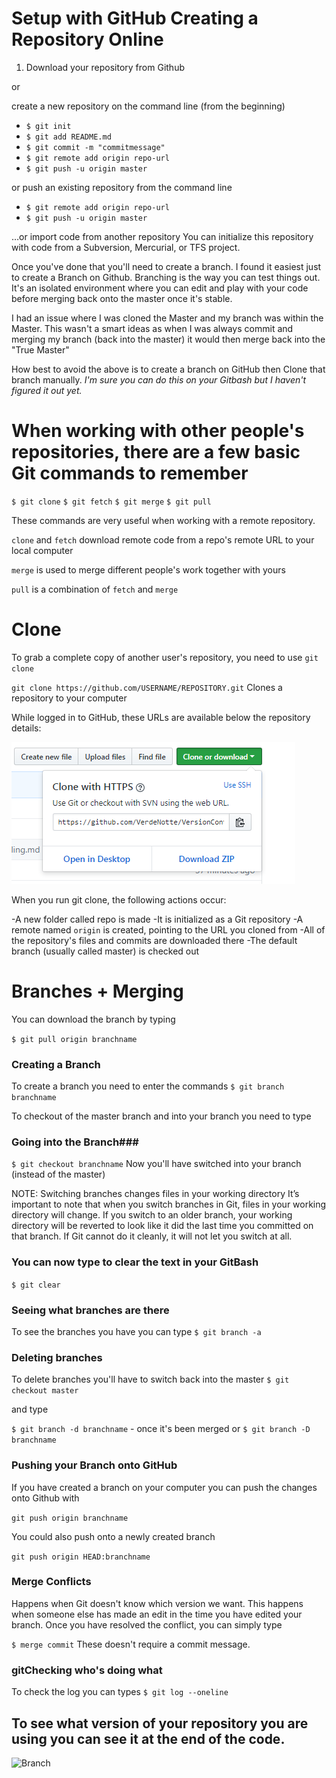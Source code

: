 # Setup with GitHub Creating a Repository Online

1) Download your repository from Github

or

create a new repository on the command line (from the beginning)

- `$ git init`
- `$ git add README.md`
- `$ git commit -m "commitmessage" `
- `$ git remote add origin repo-url`
- `$ git push -u origin master`

or push an existing repository from the command line

- `$ git remote add origin repo-url`
- `$ git push -u origin master`

…or import code from another repository
You can initialize this repository with code from a Subversion, Mercurial, or TFS project.


Once you've done that you'll need to create a branch. I found it easiest just to create a Branch on Github. Branching is the way you can test things out. It's an isolated environment where you can edit and play with your code before merging back onto the master once it's stable.

I had an issue where I was cloned the Master and my branch was within the Master. This wasn't a smart ideas as when I was always commit and merging my branch (back into the master) it would then merge back into the "True Master"

How best to avoid the above is to create a branch on GitHub then Clone that branch manually. *I'm sure you can do this on your Gitbash but I haven't figured it out yet.*


# When working with other people's repositories, there are a few basic Git commands to remember

`$ git clone`
`$ git fetch`
`$ git merge`
`$ git pull`

These commands are very useful when working with a remote repository.

 `clone` and `fetch` download remote code from a repo's remote URL to your local computer

 `merge` is used to merge different people's work together with yours

 `pull` is a combination of `fetch` and `merge`


# Clone
To grab a complete copy of another user's repository, you need to use `git clone`

`git clone https://github.com/USERNAME/REPOSITORY.git`
Clones a repository to your computer

While logged in to GitHub, these URLs are available below the repository details:

![Clone](https://github.com/VerdeNotte/VersionControl-Git-Github/blob/master/Clone.PNG "Clone URL")

When you run git clone, the following actions occur:

-A new folder called repo is made
-It is initialized as a Git repository
-A remote named `origin` is created, pointing to the URL you cloned from
-All of the repository's files and commits are downloaded there
-The default branch (usually called master) is checked out


# Branches + Merging #

You can download the branch by typing

`$ git pull origin branchname`

### Creating a Branch
To create a branch you need to enter the commands
`$ git branch branchname`

To checkout of the master branch and into your branch you need to type

### Going into the Branch###

`$ git checkout branchname`
Now you'll have switched into your branch (instead of the master)

NOTE: Switching branches changes files in your working directory
It’s important to note that when you switch branches in Git, files in your working directory will change. If you switch to an older branch, your working directory will be reverted to look like it did the last time you committed on that branch. If Git cannot do it cleanly, it will not let you switch at all.

### You can now type to clear the text in your GitBash

`$ git clear`

### Seeing what branches are there

To see the branches you have you can type
`$ git branch -a`

### Deleting branches

To delete branches you'll have to switch back into the master
`$ git checkout master`

and type

`$ git branch -d branchname` - once it's been merged or
`$ git branch -D branchname`

### Pushing your Branch onto GitHub

If you have created a branch on your computer you can push the changes onto Github with

`git push origin branchname`

You could also push onto a newly created branch

`git push origin HEAD:branchname`



### Merge Conflicts ###
Happens when Git doesn't know which version we want. This happens when someone else has made an edit in the time you have edited your branch. Once you have resolved the conflict, you can simply type

`$ merge commit` These doesn't require a commit message.

### gitChecking who's doing what

To check the log you can types
`$ git log --oneline`

## To see what version of your repository you are using you can see it at the end of the code.

![Branch](https://github.com/VerdeNotte/VersionControl-Git-Github/blob/master/Switching%20Branches.PNG"Branching")
